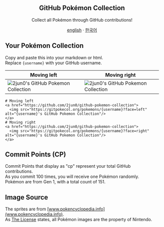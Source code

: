 <div align="center">
    <h2 align="center">GitHub Pokémon Collection</h2>
    <p align="center">Collect all Pokémon through GitHub contributions!</p>
</div>
<div align="center">
    <a href="/README.md">english</a> · <a href="/docs/README_kr.md">한국어</a>
</div>


## Your Pokémon Collection

Copy and paste this into your markdown or html.  
Replace `{username}` with your GitHub username.

Moving left | Moving right
-------|---------
![2jun0's GitHub Pokemon Collection](https://gitpokecol.org/pokemons/2jun0?face=left) | ![2jun0's GitHub Pokemon Collection](https://gitpokecol.org/pokemons/2jun0?face=right)


```
# Moving left
<a href="https://github.com/2jun0/github-pokemon-collection">
  <img src="https://gitpokecol.org/pokemons/{username}?face=left" alt="{username}'s GitHub Pokemon Collection"/>
</a>
# Moving right
<a href="https://github.com/2jun0/github-pokemon-collection">
  <img src="https://gitpokecol.org/pokemons/{username}?face=right" alt="{username}'s GitHub Pokemon Collection"/>
</a>
```


## Commit Points (CP)
Commit Points that display as "cp" represent your total GitHub contributions.  
As you commit 100 times, you will receive one Pokémon randomly.  
Pokémon are from Gen 1, with a total count of 151.

## Image Source
The sprites are from [www.pokencyclopedia.info](www.pokencyclopedia.info).  
As [The License](/LICENSE.md) states, all Pokémon images are the property of Nintendo.